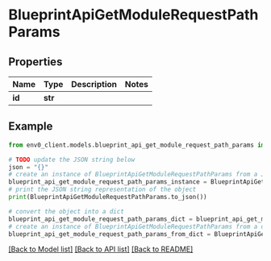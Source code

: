 # BlueprintApiGetModuleRequestPathParams


## Properties

Name | Type | Description | Notes
------------ | ------------- | ------------- | -------------
**id** | **str** |  | 

## Example

```python
from env0_client.models.blueprint_api_get_module_request_path_params import BlueprintApiGetModuleRequestPathParams

# TODO update the JSON string below
json = "{}"
# create an instance of BlueprintApiGetModuleRequestPathParams from a JSON string
blueprint_api_get_module_request_path_params_instance = BlueprintApiGetModuleRequestPathParams.from_json(json)
# print the JSON string representation of the object
print(BlueprintApiGetModuleRequestPathParams.to_json())

# convert the object into a dict
blueprint_api_get_module_request_path_params_dict = blueprint_api_get_module_request_path_params_instance.to_dict()
# create an instance of BlueprintApiGetModuleRequestPathParams from a dict
blueprint_api_get_module_request_path_params_from_dict = BlueprintApiGetModuleRequestPathParams.from_dict(blueprint_api_get_module_request_path_params_dict)
```
[[Back to Model list]](../README.md#documentation-for-models) [[Back to API list]](../README.md#documentation-for-api-endpoints) [[Back to README]](../README.md)


